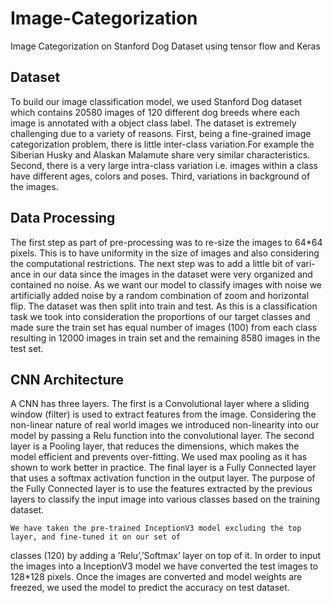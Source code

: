 # Image-Categorization

Image Categorization on Stanford Dog Dataset using tensor flow and Keras


## Dataset 

To build our image classification model, we used Stanford Dog dataset which contains 20580 images of
120 different dog breeds where each image is annotated with a object class label. The dataset is extremely
challenging due to a variety of reasons. First, being a fine-grained image categorization problem, there is 
little inter-class variation.For example the Siberian Husky and Alaskan Malamute share very similar 
characteristics. Second, there is a very large intra-class variation i.e. images within a class have 
different ages, colors and poses. Third, variations in background of the images.



## Data Processing

The first step as part of pre-processing was to re-size the images to 64*64 pixels. This is to have uniformity in the
size of images and also considering the computational restrictions. The next step was to add a little bit of vari-
ance in our data since the images in the dataset were very organized and contained no noise. As we want our
model to classify images with noise we artificially added noise by a random combination of zoom and horizontal
flip. The dataset was then split into train and test. As this is a classification task we took into consideration the
proportions of our target classes and made sure the train set has equal number of images (100) from each class 
resulting in 12000 images in train set and the remaining 8580 images in the test set.



## CNN Architecture

A CNN has three layers. The first is a Convolutional layer where a sliding window (filter) is used to extract
features from the image. Considering the non-linear nature of real world images we introduced non-linearity
into our model by passing a Relu function into the convolutional layer. The second layer is a Pooling layer, that
reduces the dimensions, which makes the model efficient and prevents over-fitting. We used max pooling as it
has shown to work better in practice. The final layer is a Fully Connected layer that uses a softmax activation
function in the output layer. The purpose of the Fully Connected layer is to use the features extracted by the
previous layers to classify the input image into various classes based on the training dataset.

	We have taken the pre-trained InceptionV3 model excluding the top layer, and fine-tuned it on our set of
classes (120) by adding a ’Relu’,’Softmax’ layer on top of it. In order to input the images into a InceptionV3
model we have converted the test images to 128*128 pixels. Once the images are converted and model weights
are freezed, we used the model to predict the accuracy on test dataset.


